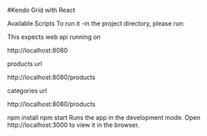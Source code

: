#Kendo Grid with React

Available Scripts
To run it -in the project directory, please run:

This expects web api running on

http://localhost:8080

products url 

http://localhost:8080/products

categories url 

http://localhost:8080/products

npm install
npm start
Runs the app in the development mode.
Open http://localhost:3000 to view it in the browser.
